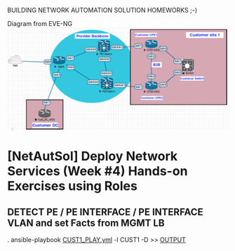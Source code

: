BUILDING NETWORK AUTOMATION SOLUTION HOMEWORKS ;-)


Diagram from EVE-NG
![Diagram](MyLAB2.png)


# [NetAutSol] Deploy Network Services (Week #4) Hands-on Exercises using Roles


## DETECT PE / PE INTERFACE / PE INTERFACE VLAN and set Facts from MGMT LB

  . ansible-playbook [CUST1_PLAY.yml](CUST1_PLAY.yml) -l CUST1 -D >> [OUTPUT](./LOGS/CUST1.log)
